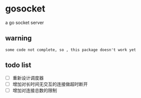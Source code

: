 # gosocket
a go socket server

## warning
```
some code not complete, so , this package doesn't work yet
```

## todo list

- [ ] 重新设计调度器
- [ ] 增加对长时间无交互的连接做超时断开
- [ ] 增加对连接总数的限制